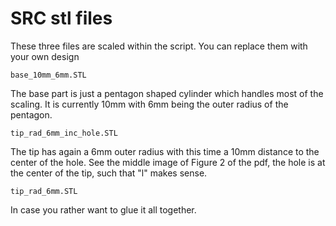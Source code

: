# SRC stl files

These three files are scaled within the script. 
You can replace them with your own design 

```
base_10mm_6mm.STL
```
The base part is just a pentagon shaped cylinder which handles most of the scaling. 
It is currently 10mm with 6mm being the outer radius of the pentagon. 

```
tip_rad_6mm_inc_hole.STL
``` 
The tip has again a 6mm outer radius with this time a 10mm distance to the center of the hole. 
See the middle image of Figure 2 of the pdf, the hole is at the center of the tip, such that "l" makes sense. 

```
tip_rad_6mm.STL
``` 
In case you rather want to glue it all together. 

